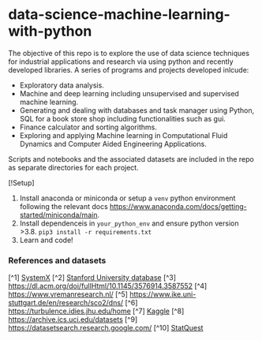 # data-science-machine-learning-with-python

The objective of this repo is to explore the use of data science techniques for industrial applications and research via using python and recently developed libraries. A series of programs and projects developed inlcude:

- Exploratory data analysis.
- Machine and deep learning including unsupervised and supervised machine learning.
- Generating and dealing with databases and task manager using Python, SQL for a book store shop including functionalities such as gui.
- Finance calculator and sorting algorithms.
- Exploring and applying Machine learning in Computational Fluid Dynamics and Computer Aided Engineering Applications.

Scripts and notebooks and the associated datasets are included in the repo as separate directories for each project.

[!Setup]
1) Install anaconda or miniconda or setup a `venv` python environment following the relevant docs <https://www.anaconda.com/docs/getting-started/miniconda/main>.
2) Install dependenceis in `your_python_env` and ensure python version >3.8. 
   `pip3 install -r requirements.txt`
3) Learn and code!

### References and datasets
[^1] [SystemX](https://ml-for-physical-simulation-challenge.irt-systemx.fr/powergrid-challenge/)
[^2] [Stanford University database](https://ctr.stanford.edu/)
[^3] https://dl.acm.org/doi/fullHtml/10.1145/3576914.3587552
[^4] https://www.vremanresearch.nl/
[^5] https://www.ike.uni-stuttgart.de/en/research/sco2/dns/
[^6] https://turbulence.idies.jhu.edu/home
[^7] [Kaggle](https://www.kaggle.com/datasets)
[^8] https://archive.ics.uci.edu/datasets
[^9] https://datasetsearch.research.google.com/
[^10] [StatQuest](https://www.youtube.com/watch?v=FgakZw6K1QQ)

